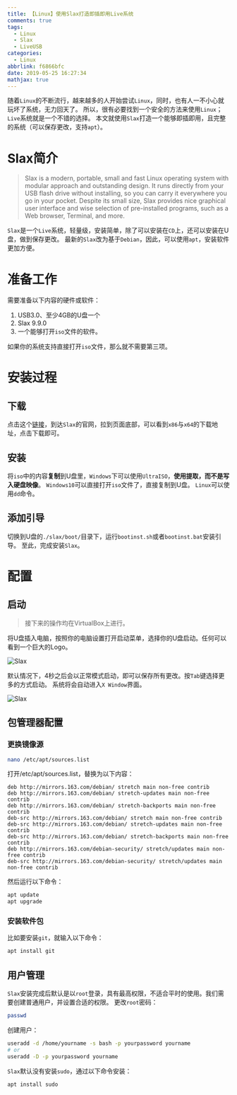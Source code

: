 ```yaml
---
title: 【Linux】使用Slax打造即插即用Live系统
comments: true
tags:
  - Linux
  - Slax
  - LiveUSB
categories:
  - Linux
abbrlink: f6866bfc
date: 2019-05-25 16:27:34
mathjax: true
---
```


随着`Linux`的不断流行，越来越多的人开始尝试`Linux`，同时，也有人一不小心就玩坏了系统，无力回天了。
所以，很有必要找到一个安全的方法来使用`Linux`；`Live`系统就是一个不错的选择。
本文就使用`Slax`打造一个能够即插即用，且完整的系统（可以保存更改，支持`apt`）。

<!-- more -->

# Slax简介
> Slax is a modern, portable, small and fast Linux operating system with modular approach and outstanding design. It runs directly from your USB flash drive without installing, so you can carry it everywhere you go in your pocket. Despite its small size, Slax provides nice graphical user interface and wise selection of pre-installed programs, such as a Web browser, Terminal, and more. 

`Slax`是一个`Live`系统，轻量级，安装简单，除了可以安装在`CD`上，还可以安装在U盘，做到保存更改。
最新的`Slax`改为基于`Debian`，因此，可以使用`apt`，安装软件更加方便。

# 准备工作
需要准备以下内容的硬件或软件：
1. USB3.0、至少4GB的U盘一个
2. Slax 9.9.0
3. 一个能够打开`iso`文件的软件。

如果你的系统支持直接打开`iso`文件，那么就不需要第三项。

# 安装过程

## 下载
点击这个[链接](https://www.slax.org/)，到达`Slax`的官网，拉到页面底部，可以看到`x86`与`x64`的下载地址，点击下载即可。

## 安装
将`iso`中的内容**复制**到U盘里，`Windows`下可以使用`UltraISO`，**使用提取，而不是写入硬盘映像**。
`Windows10`可以直接打开`iso`文件了，直接复制到U盘。
`Linux`可以使用`dd`命令。

## 添加引导
切换到U盘的`./slax/boot/`目录下，运行`bootinst.sh`或者`bootinst.bat`安装引导。
至此，完成安装`Slax`。

# 配置

## 启动
> 接下来的操作均在VirtualBox上进行。

将U盘插入电脑，按照你的电脑设置打开启动菜单，选择你的U盘启动。任何可以看到一个巨大的Logo。

![Slax](https://i.loli.net/2019/06/02/5cf369b4ef9df32019.png)

默认情况下，4秒之后会以正常模式启动，即可以保存所有更改。按`Tab`键选择更多的方式启动。
系统将会自动进入`X Window`界面。

![Slax](https://i.loli.net/2019/06/02/5cf36bf8428c811487.png)

## 包管理器配置

### 更换镜像源
```bash
nano /etc/apt/sources.list
```
打开/etc/apt/sources.list，替换为以下内容：
```
deb http://mirrors.163.com/debian/ stretch main non-free contrib
deb http://mirrors.163.com/debian/ stretch-updates main non-free contrib
deb http://mirrors.163.com/debian/ stretch-backports main non-free contrib
deb-src http://mirrors.163.com/debian/ stretch main non-free contrib
deb-src http://mirrors.163.com/debian/ stretch-updates main non-free contrib
deb-src http://mirrors.163.com/debian/ stretch-backports main non-free contrib
deb http://mirrors.163.com/debian-security/ stretch/updates main non-free contrib
deb-src http://mirrors.163.com/debian-security/ stretch/updates main non-free contrib
```
然后运行以下命令：
```bash
apt update
apt upgrade
```

### 安装软件包
比如要安装`git`，就输入以下命令：
```bash
apt install git
```

## 用户管理
`Slax`安装完成后默认是以`root`登录，具有最高权限，不适合平时的使用。我们需要创建普通用户，并设置合适的权限。
更改`root`密码：
```bash
passwd
```
创建用户：
```bash
useradd -d /home/yourname -s bash -p yourpassword yourname
# or
useradd -D -p yourpassword yourname
```
`Slax`默认没有安装`sudo`，通过以下命令安装：
```bash
apt install sudo
```